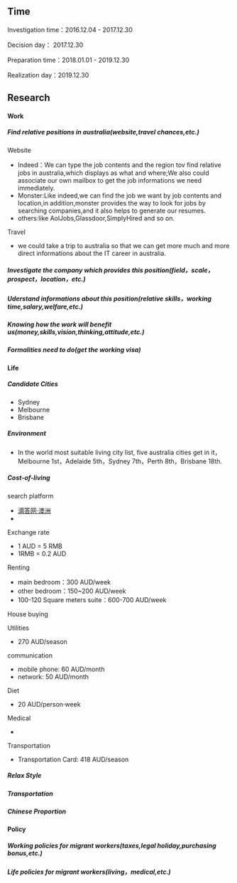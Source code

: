 ## Time

Investigation time：2016.12.04 - 2017.12.30

Decision day： 2017.12.30

Preparation time：2018.01.01 - 2019.12.30

Realization day：2019.12.30



## Research

#### Work
##### Find relative positions in australia(website,travel chances,etc.)

Website

- Indeed：We can type the job contents and the region tov find relative jobs in australia,which displays as what and where;We also could associate our own mailbox to get the job informations we need immediately.
- Monster:Like indeed,we can find the job we want by job contents and location,in addition,monster provides the way to look for jobs by    searching companies,and it also helps to generate our resumes.
- others:like AolJobs,Glassdoor,SimplyHired and so on.

Travel

- we could take a trip to australia so that we can get more much and more direct informations about the IT career in australia.

##### Investigate the company which provides this position(field，scale，prospect，location，etc.)
##### Uderstand informations about this position(relative skills，working time,salary,welfare,etc.)
##### Knowing how the work will benefit us(money,skills,vision,thinking,attitude,etc.) 
##### Formalities need to do(get the working visa)



#### Life

##### Candidate Cities

- Sydney
- Melbourne
- Brisbane

##### Environment

- In the world most suitable living city list, five australia cities get in it，Melbourne 1st，Adelaide 5th，Sydney 7th，Perth 8th，Brisbane 18th.

##### Cost-of-living

search platform

- [滴答网·澳洲](http://aus.tigtag.com/)
- ​

Exchange rate

- 1 AUD = 5 RMB
- 1RMB = 0.2 AUD

Renting

- main bedroom：300 AUD/week
- other bedroom：150~200 AUD/week
- 100-120 Square meters suite：600-700 AUD/week

House buying

Utilities

- 270 AUD/season

communication

- mobile phone: 60 AUD/month
- network: 50 AUD/month

Diet

- 20 AUD/person·week

Medical

- ​

Transportation

- Transportation Card: 418 AUD/season



##### Relax Style

##### Transportation

##### Chinese Proportion



 


#### Policy
##### Working policies for migrant workers(taxes,legal holiday,purchasing bonus,etc.)
##### Life policies for migrant workers(living，medical,etc.)
